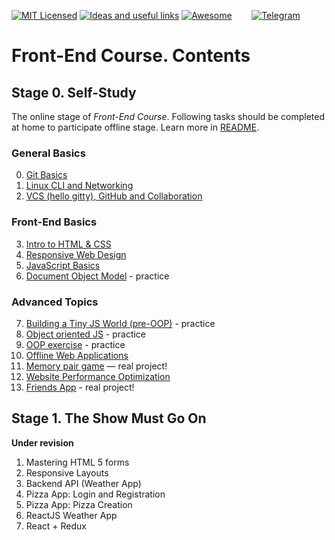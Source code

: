 [![MIT Licensed][icon-mit]][license]
[![Ideas and useful links][icon-ideas]][ideas]
[![Awesome][icon-awesome]][awesome]
&nbsp;&nbsp;&nbsp;&nbsp;&nbsp;&nbsp;
[![Telegram][icon-chat]][chat]

# Front-End Course. Contents

## Stage 0. Self-Study

The online stage of _Front-End Course_. Following tasks should be completed
at home to participate offline stage. Learn more in [README](README.md).

### General Basics
 0. [Git Basics](tasks/git-intro.md)
 1. [Linux CLI and Networking](tasks/linux-cli-http.md)
 2. [VCS (hello gitty), GitHub and Collaboration](tasks/git-collaboration.md)

### Front-End Basics
 3. [Intro to HTML & CSS](tasks/html-css-intro.md)
 4. [Responsive Web Design](tasks/html-css-responsive.md)
 5. [JavaScript Basics](tasks/js-basics.md)
 6. [Document Object Model](tasks/js-dom.md) - practice

### Advanced Topics
 7. [Building a Tiny JS World (pre-OOP)](tasks/js-pre-oop.md) - practice
 8. [Object oriented JS](tasks/js-oop.md) - practice
 9. [OOP exercise](tasks/js-post-oop.md) - practice
10. [Offline Web Applications](tasks/app-design-offline.md)
11. [Memory pair game](tasks/memory-pair-game.md) — real project!
12. [Website Performance Optimization](tasks/app-design-performance.md)
13. [Friends App](tasks/friends-app.md) - real project!

## Stage 1. The Show Must Go On

__Under revision__

 1. Mastering HTML 5 forms
 1. Responsive Layouts
 1. Backend API (Weather App)
 1. Pizza App: Login and Registration
 1. Pizza App: Pizza Creation
 1. ReactJS Weather App
 1. React + Redux


[icon-chat]: https://img.shields.io/badge/chat-on%20telegram-blue.svg
[icon-mit]: https://img.shields.io/badge/license-MIT-blue.svg
[icon-ideas]: https://img.shields.io/badge/google--doc-ideas-ff69b4.svg
[icon-awesome]: https://cdn.rawgit.com/sindresorhus/awesome/d7305f38d29fed78fa85652e3a63e154dd8e8829/media/badge.svg

[license]: https://github.com/Kottans/web/blob/master/LICENSE.md
[awesome]: https://github.com/sindresorhus/awesome#front-end-development
[ideas]: https://docs.google.com/spreadsheets/d/1bZJhYjK3VHOS2HmQb2Fs4aHfEBt8mp1F09j9nEEDaqE/edit#gid=818017811
[chat]: https://t.me/joinchat/CX8EF1JmLm9IM6J6oy2U7Q
